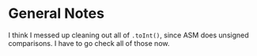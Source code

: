 # General Notes

I think I messed up cleaning out all of `.toInt()`, since ASM does unsigned comparisons.  I have to go check all of those now.